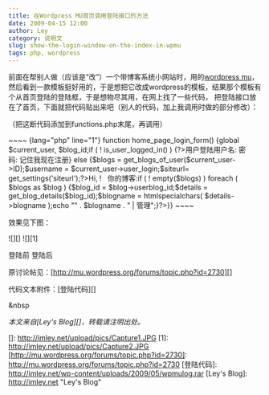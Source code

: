 ```yaml
---
title: 在Wordpress MU首页调用登陆接口的方法
date: 2009-04-15 12:00
author: Ley
category: 说明文
slug: show-the-login-window-on-the-index-in-wpmu
tags: php, wordpress
---
```

前面在帮别人做（应该是“改”）一个带博客系统小网站时，用的[wordpress
mu][]，然后看到一款模板挺好用的，于是想把它改成wordpress的模板，结果那个模板有个从首页登陆的登陆框，于是想物尽其用，在网上找了一些代码，
把登陆接口放在了首页，下面就把代码贴出来吧（别人的代码，加上我调用时做的部分修改）：

（把这断代码添加到functions.php末尾，再调用）<!--more-->

<p>
~~~~ {lang="php" line="1"}
function home_page_login_form() {global $current_user, $blog_id;if ( ! is_user_logged_in() ) {?>用户登陆用户名: 密码: 记住我现在注册} else {$blogs = get_blogs_of_user($current_user->ID);$username = $current_user->user_login;$siteurl= get_settings('siteurl');?>Hi, !   你的博客:if ( ! empty($blogs) ) foreach ( $blogs as $blog ) {$blog_id = $blog->userblog_id;$details = get_blog_details($blog_id);$blogname = htmlspecialchars( $details->blogname );echo "" . $blogname . " | 管理";}?>}}
~~~~

</p>

效果见下图：

![][] ![][1]

登陆前 登陆后

原讨论帖见：[http://mu.wordpress.org/forums/topic.php?id=2730][]

代码文本附件：[登陆代码][]

&nbsp

*本文来自[Ley's Blog][]，转载请注明出处。*

  [wordpress mu]: http://mu.wordpress.org/
  []: http://imley.net/upload/pics/Capture1.JPG
  [1]: http://imley.net/upload/pics/Capture2.JPG
  [http://mu.wordpress.org/forums/topic.php?id=2730]: http://mu.wordpress.org/forums/topic.php?id=2730
  [登陆代码]: http://imley.net/wp-content/uploads/2009/05/wpmulog.rar
  [Ley's Blog]: http://imley.net "Ley's Blog"
